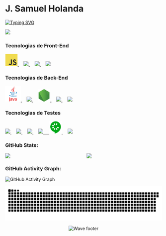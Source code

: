 

 <p align="center">
  <h1>J. Samuel Holanda</h1>
  </p>
  
  [![Typing SVG](https://readme-typing-svg.demolab.com?font=Fira+Code&pause=1000&color=22C5F7&width=435&lines=Quality+Assurance+%7C+Test+Automation+%7C+QA+Tester)](https://git.io/typing-svg)




 

  <a href = "https://www.linkedin.com/in/j-samuel-holanda/">
   <img aling= "center" heigth="50" width ="80" src ="https://upload.wikimedia.org/wikipedia/commons/thumb/8/81/LinkedIn_icon.svg/2048px-LinkedIn_icon.svg.png"
  style="max-width: 100%">
  
</a>




 
 <h3> Tecnologias de Front-End <p> 
  
  <a href = "">
   <img aling= "center" heigth="40" width ="40" src="https://raw.githubusercontent.com/devicons/devicon/master/icons/javascript/javascript-original.svg" 
   style="max-width: 100%">
  </a>
  &nbsp; &nbsp;
  
  <a href = "">
   <img aling= "center" heigth="40" width ="40" src="https://cdn.pixabay.com/photo/2017/08/05/11/16/logo-2582748_1280.png" 
   style="max-width: 100%">
  </a>
  &nbsp; &nbsp;
  
  <a href = "">
   <img aling= "center" heigth="50" width ="50" src="https://gremmedia.hu/storage/app/uploads/public/5eb/e9a/f22/5ebe9af2215a9357125656.png" 
   style="max-width: 100%">
  </a>
  &nbsp; &nbsp;
  
  <a href = "">
   <img aling= "center" heigth="40" width ="40" src="https://cdn-icons-png.flaticon.com/512/5968/5968672.png" 
   style="max-width: 100%">
  </a>
 </h3>
 
 
 
 <h3> Tecnologias de Back-End <p>
  <a href = "">
   <img aling= "center" heigth="50" width ="50" src = "https://raw.githubusercontent.com/devicons/devicon/master/icons/java/java-original-wordmark.svg" 
    style="max-width: 100%">
  </a>
  &nbsp;  &nbsp;
  
  <a href = "">
   <img aling= "center" heigth="80" width ="110" src = "http://maven.apache.org/images/maven-logo-white-on-black.png" 
    style="max-width: 100%; ">
  </a>
  &nbsp;  &nbsp;
  
  <a href = "">
   <img aling= "center" heigth="40" width ="40" src = "https://raw.githubusercontent.com/devicons/devicon/master/icons/nodejs/nodejs-original.svg" 
    style="max-width: 100%">
  </a>
   &nbsp;  &nbsp;
   
  <a href = "">
   <img aling= "center" heigth="60" width ="80" src = "https://unaaldia.hispasec.com/wp-content/uploads/2013/04/1f635-mysql_logo.jpg?w=300" 
    style="max-width: 100%">
  </a>
  &nbsp;  &nbsp;
  
  <a href = "">
   <img aling= "center" heigth="50" width ="50" src = "https://www.w3schools.in/wp-content/uploads/mongodb-logo.png" 
    style="max-width: 100%">
  </a>
 </h3>
 
 
 
 <h3> Tecnologias de Testes <p>
 
  <a href = "">
   <img aling= "center" heigth="50" width ="50" src = "https://ciclosw.files.wordpress.com/2015/08/big-logo.png" 
    style="max-width: 100%">
  </a>
  &nbsp;  &nbsp;
  
  <a href = "">
   <img aling= "center" heigth="50" width ="50" src = "https://avatars.githubusercontent.com/u/874086?s=280&v=4" 
    style="max-width: 100%; ">
  </a>
  &nbsp;  &nbsp;
  
  <a href = "">
   <img aling= "center" heigth="50" width ="90" src = "https://cdn2.hubspot.net/hubfs/208250/Blog_Images/nunit1.png" 
    style="max-width: 100%">
  </a>
   &nbsp;  &nbsp;
   
  <a href = "">
   <img aling= "center" heigth="40" width ="80" src = "https://i1.wp.com/css-tricks.com/wp-content/uploads/2019/06/cypress-logo.png?fit=1200%2C600&ssl=1"
  </a>
  &nbsp;  &nbsp;
  
  <a href = "">
   <img aling= "center" heigth="40" width ="40" src = "https://raw.githubusercontent.com/devicons/devicon/master/icons/cucumber/cucumber-plain.svg" 
    style="max-width: 100%">
  </a>
  &nbsp;  &nbsp;
  
  <a href = "">
   <img aling= "center" heigth="40" width ="40" src = "https://www.perfmatrix.com/wp-content/uploads/2020/07/JMeter-Logo.png" 
    style="max-width: 100%">
  </a>
 </h3>

### GitHub Stats:

<div style="display: flex; justify-content: space-between;">
  <img src="https://github-readme-stats.vercel.app/api?username=JS-HolandeZ&show_icons=true&theme=github_dark" width="48%" />
  <img src="https://github-readme-streak-stats.herokuapp.com/?user=JS-HolandeZ&theme=github_dark_blue" width="48%" />
</div>




### GitHub Activity Graph:

![GitHub Activity Graph](https://github-readme-activity-graph.vercel.app/graph?username=JS-HolandeZ&radius=16&theme=react-dark&area=true&hide_title=false&hide_border=false&order=5)

 


![Snake animation](https://github.com/JS-HolandeZ/JS-HolandeZ/blob/output/github-contribution-grid-snake-dark.svg)



<p align="center">
  <img src="https://camo.githubusercontent.com/523e198db91e59fcb95fedd872dc9e957e4cc09d07ed65167e7b559bb1f5d2d3/68747470733a2f2f63617073756c652d72656e6465722e76657263656c2e6170702f6170693f747970653d776176696e6726636f6c6f723d343037396138266865696768743d3132302673656374696f6e3d666f6f746572" alt="Wave footer" />
</p>

 
 
  
  
  
 
 
 
<br>





